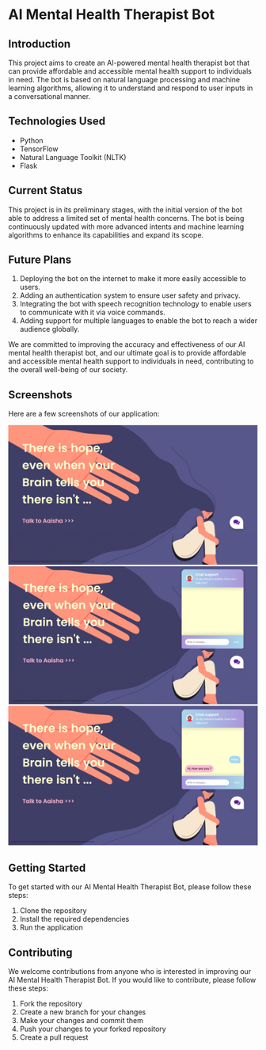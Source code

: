 # AI Mental Health Therapist Bot

## Introduction
This project aims to create an AI-powered mental health therapist bot that can provide affordable and accessible mental health support to individuals in need. The bot is based on natural language processing and machine learning algorithms, allowing it to understand and respond to user inputs in a conversational manner.

## Technologies Used
- Python
- TensorFlow
- Natural Language Toolkit (NLTK)
- Flask

## Current Status
This project is in its preliminary stages, with the initial version of the bot able to address a limited set of mental health concerns. The bot is being continuously updated with more advanced intents and machine learning algorithms to enhance its capabilities and expand its scope.

## Future Plans
1. Deploying the bot on the internet to make it more easily accessible to users.
2. Adding an authentication system to ensure user safety and privacy.
3. Integrating the bot with speech recognition technology to enable users to communicate with it via voice commands.
4. Adding support for multiple languages to enable the bot to reach a wider audience globally.

We are committed to improving the accuracy and effectiveness of our AI mental health therapist bot, and our ultimate goal is to provide affordable and accessible mental health support to individuals in need, contributing to the overall well-being of our society.

## Screenshots
Here are a few screenshots of our application:

![Screenshot of Project](/static/images/page1.png)
![Screenshot of Project](/static/images/page2.png)
![Screenshot of Project](/static/images/page3.png)


## Getting Started
To get started with our AI Mental Health Therapist Bot, please follow these steps:

1. Clone the repository
2. Install the required dependencies
3. Run the application

## Contributing
We welcome contributions from anyone who is interested in improving our AI Mental Health Therapist Bot. If you would like to contribute, please follow these steps:

1. Fork the repository
2. Create a new branch for your changes
3. Make your changes and commit them
4. Push your changes to your forked repository
5. Create a pull request

